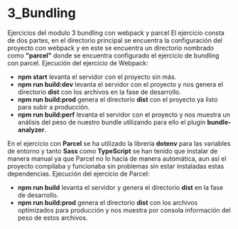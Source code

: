 # 3_Bundling
Ejercicios del modulo 3 bundling con webpack y parcel
El ejercicio consta de dos partes, en el directorio principal se encuentra la configuración del proyecto con webpack y en este se encuentra un directorio nombrado como **"parcel"** donde se encuentra configurado el ejercicio de bundling con parcel.
Ejecución del ejercicio de Webpack:
- **npm start** levanta el servidor con el proyecto sin más.
- **npm run build:dev** levanta el servidor con el proyecto y nos genera el directorio **dist** con los archivos en la fase de desarrollo.
- **npm run build:prod** genera el directorio **dist** con el proyecto ya listo para subir a producción.
- **npm run build:perf** levanta el servidor con el proyecto y nos muestra un análisis del peso de nuestro bundle utilizando para ello el plugin **bundle-analyzer**.

En el ejercicio con **Parcel** se ha utilizado la librería **dotenv** para las variables de entorno y tanto **Sass** como **TypeScript** se han tenido que instalar de manera manual ya que Parcel no lo hacía de manera automática, aun así el proyecto compilaba y funcionaba sin problemas sin estar instaladas estas dependencias.
Ejecución del ejercicio de Parcel:
- **npm run build** levanta el servidor y genera el directorio **dist** en la fase de desarrollo.
- **npm run build:prod** genera el directorio **dist** con los archivos optimizados para producción y nos muestra por consola información del peso de estos archivos.

